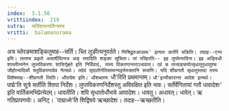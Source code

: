 ```yaml
---
index:  3.1.56
vrittiindex:  219
sutra:  सर्तिशास्त्यर्तिभ्यश्च
vritti:  balamanorama 
---
```


अत्र च्लेरङमाशङ्कितुमाह--सर्ति। च्लि लुङीत्यनुवर्तते। `णिश्रिद्रुरुआउब्यः' इत्यतः कर्तरि चङिति। तदाह--एभ्य इति। ततश्च प्रकृते असार्षीदित्यत्र अङ् स्यादिति शङ्का सूचिता। तां परिहरति-- इह लुप्तेत्यादिना। इह अङ्विधौ शास्तीत्यनेन लुप्तविकरणः शासिर्गृह्रते इति निर्विवादं, तस्य विकरणान्तराऽभावात्। एवं च तत्साहचर्यात्सृधातुरृधातुश्च जौहोत्यादिकौ श्लुविकरणावेव नेत्यर्थः। तदेवं सृदातोर्गतिसामान्यवृत्तेरुक्तानि रूपाणि। यदि शीघ्रगतौ सृधातुस्तदा तस्य विशेषमाह--शीघ्रगतौ त्विति। धौरादेश इति। धौशब्दस्य `धौ'रिति प्रथमान्तम्। `धौ'इत्यौकारान्त आदेश इत्यर्थः। `पाघ्रे'ति सूत्रे सर्तीति श्तिपा निर्देशः। लुप्तविकरणनिर्देशस्तु अविवक्षित इति भावः। सर्तेर्वेगितायां गतौ धावादेशः' इति वार्तिकमभिप्रेत्येदम्। धावतीति। शपि सृधातोर्धौभावे आवादेशः। धावतु। अधावत्। धावेत्। ऋ गतिप्रापणयोः। अनिट्। `पाघ्राध्मे'ति शिद्विषये ऋच्छादेशः। तदाह--ऋच्छतीति।

